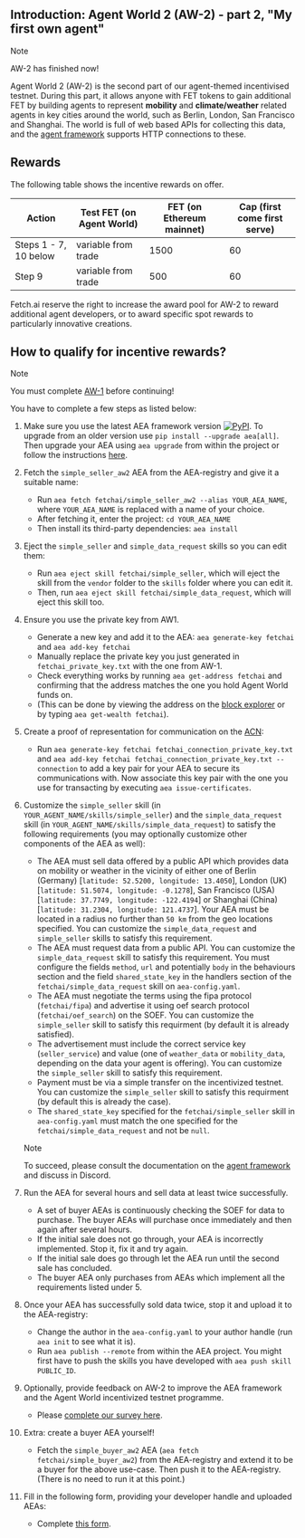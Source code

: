 ## Introduction: Agent World 2 (AW-2) - part 2, "My first own agent"

<div class="admonition note">
  <p class="admonition-title">Note</p>
  <p>AW-2 has finished now!</p>
</div>

Agent World 2 (AW-2) is the second part of our agent-themed incentivised testnet. During this part, it allows anyone with FET tokens to gain additional FET by building agents to represent **mobility** and **climate/weather** related agents in key cities around the world, such as Berlin, London, San Francisco and Shanghai. The world is full of web based APIs for collecting this data, and the <a href="../../aea">agent framework</a> supports HTTP connections to these.

## Rewards

The following table shows the incentive rewards on offer.

Action                 | Test FET (on Agent World)  | FET (on Ethereum mainnet) | Cap (first come first serve)
---------------------- | -------------------------- | ------------------------- | ----------------------------
Steps 1 - 7, 10 below  | variable from trade        | 1500                      | 60
Step 9                 | variable from trade        | 500                       | 60

Fetch.ai reserve the right to increase the award pool for AW-2 to reward additional agent developers, or to award specific spot rewards to particularly innovative creations.

## How to qualify for incentive rewards?

<div class="admonition note">
  <p class="admonition-title">Note</p>
  <p>You must complete <a href="../quickstart-aw1">AW-1</a> before continuing!</p>
</div>

You have to complete a few steps as listed below:

1. Make sure you use the latest AEA framework version <a href="https://img.shields.io/pypi/v/aea" target="_blank"><img alt="PyPI" src="https://img.shields.io/pypi/v/aea" /></a>. To upgrade from an older version use `pip install --upgrade aea[all]`. Then upgrade your AEA using `aea upgrade` from within the project or follow the instructions <a href="../../aea/upgrading" target="_blank">here</a>.

2. Fetch the `simple_seller_aw2` AEA from the AEA-registry and give it a suitable name:

	- Run `aea fetch fetchai/simple_seller_aw2 --alias YOUR_AEA_NAME`, where `YOUR_AEA_NAME` is replaced with a name of your choice.
	- After fetching it, enter the project: `cd YOUR_AEA_NAME`
	- Then install its third-party dependencies: `aea install`

3. Eject the `simple_seller` and `simple_data_request` skills so you can edit them:

	- Run `aea eject skill fetchai/simple_seller`, which will eject the skill from the `vendor` folder to the `skills` folder where you can edit it.
	- Then, run `aea eject skill fetchai/simple_data_request`, which will eject this skill too.

4. Ensure you use the private key from AW1.

	- Generate a new key and add it to the AEA: `aea generate-key fetchai` and `aea add-key fetchai`
	- Manually replace the private key you just generated in `fetchai_private_key.txt` with the one from AW-1.
	- Check everything works by running `aea get-address fetchai` and confirming that the address matches the one you hold Agent World funds on.
	- (This can be done by viewing the address on the <a href="https://explore-agentworld.prod.fetch-ai.com" target="_blank">block explorer</a> or by typing `aea get-wealth fetchai`).

5. Create a proof of representation for communication on the <a href="../../aea/acn">ACN</a>:

	- Run `aea generate-key fetchai fetchai_connection_private_key.txt` and `aea add-key fetchai fetchai_connection_private_key.txt --connection` to add a key pair for your AEA to secure its communications with. Now associate this key pair with the one you use for transacting by executing `aea issue-certificates`.

6. Customize the `simple_seller` skill (in `YOUR_AGENT_NAME/skills/simple_seller`) and the `simple_data_request` skill (in `YOUR_AGENT_NAME/skills/simple_data_request`) to satisfy the following requirements (you may optionally customize other components of the AEA as well):

	- The AEA must sell data offered by a public API which provides data on mobility or weather in the vicinity of either one of Berlin (Germany) [`latitude: 52.5200, longitude: 13.4050`], London (UK) [`latitude: 51.5074, longitude: -0.1278`], San Francisco (USA) [`latitude: 37.7749, longitude: -122.4194`] or Shanghai (China) [`latitude: 31.2304, longitude: 121.4737`]. Your AEA must be located in a radius no further than `50 km` from the geo locations specified. You can customize the `simple_data_request` and `simple_seller` skills to satisfy this requirement.
	- The AEA must request data from a public API. You can customize the `simple_data_request` skill to satisfy this requirement. You must configure the fields `method`, `url` and potentially `body` in the behaviours section and the field `shared_state_key` in the handlers section of the `fetchai/simple_data_request` skill on `aea-config.yaml`.
	- The AEA must negotiate the terms using the fipa protocol (`fetchai/fipa`) and advertise it using oef search protocol (`fetchai/oef_search`) on the SOEF. You can customize the `simple_seller` skill to satisfy this requirment (by default it is already satisfied).
	- The advertisement must include the correct service key (`seller_service`) and value (one of `weather_data` or `mobility_data`, depending on the data your agent is offering). You can customize the `simple_seller` skill to satisfy this requirement.
	- Payment must be via a simple transfer on the incentivized testnet. You can customize the `simple_seller` skill to satisfy this requirment (by default this is already the case).
	- The `shared_state_key` specified for the `fetchai/simple_seller` skill in `aea-config.yaml` must match the one specified for the `fetchai/simple_data_request` and not be `null`.

	<div class="admonition note">
	  <p class="admonition-title">Note</p>
	  <p>To succeed, please consult the documentation on the <a href="../../aea">agent framework</a> and discuss in Discord.</p>
	</div>

<!-- 	<div class="admonition note">
	  <p class="admonition-title">Note</p>
	  <p>If you have connectivity issues with the agent communication network, try changing the entry peer in the `aea-config.yaml` to `entry_peers:
  - /dns4/agents-p2p-dht.prod.fetch-ai.com/tcp/9001/p2p/16Uiu2HAmVWnopQAqq4pniYLw44VRvYxBUoRHqjz1Hh2SoCyjbyRW`.</p>
	</div> -->

7. Run the AEA for several hours and sell data at least twice successfully.

	- A set of buyer AEAs is continuously checking the SOEF for data to purchase. The buyer AEAs will purchase once immediately and then again after several hours.
	- If the initial sale does not go through, your AEA is incorrectly implemented. Stop it, fix it and try again.
	- If the initial sale does go through let the AEA run until the second sale has concluded.
	- The buyer AEA only purchases from AEAs which implement all the requirements listed under 5.

8. Once your AEA has successfully sold data twice, stop it and upload it to the AEA-registry:

	- Change the author in the `aea-config.yaml` to your author handle (run `aea init` to see what it is).
	- Run `aea publish --remote` from within the AEA project. You might first have to push the skills you have developed with `aea push skill PUBLIC_ID`.

9. Optionally, provide feedback on AW-2 to improve the AEA framework and the Agent World incentivized testnet programme.

	- Please <a href="https://research.typeform.com/to/vPqWIzcw" target="_blank">complete our survey here</a>.

10. Extra: create a buyer AEA yourself!

	- Fetch the `simple_buyer_aw2` AEA (`aea fetch fetchai/simple_buyer_aw2`) from the AEA-registry and extend it to be a buyer for the above use-case. Then push it to the AEA-registry. (There is no need to run it at this point.)

11. Fill in the following form, providing your developer handle and uploaded AEAs:

	- Complete <a href="https://forms.gle/NDWECUsBRvr8zuL27" target="_blank">this form</a>.
